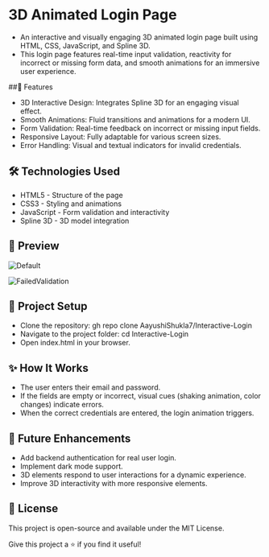 # 3D Animated Login Page

- An interactive and visually engaging 3D animated login page built using HTML, CSS, JavaScript, and Spline 3D. 
- This login page features real-time input validation, reactivity for incorrect or missing form data, and smooth animations for an immersive user experience.

##🚀 Features

- 3D Interactive Design: Integrates Spline 3D for an engaging visual effect.
- Smooth Animations: Fluid transitions and animations for a modern UI.
- Form Validation: Real-time feedback on incorrect or missing input fields.
- Responsive Layout: Fully adaptable for various screen sizes.
- Error Handling: Visual and textual indicators for invalid credentials.

## 🛠️ Technologies Used

  - HTML5 - Structure of the page
  - CSS3 - Styling and animations
  - JavaScript - Form validation and interactivity
  - Spline 3D - 3D model integration

## 📸 Preview

![Default](https://github.com/user-attachments/assets/6c69a513-3105-48f8-923f-e2c3320cb301)

![FailedValidation](https://github.com/user-attachments/assets/43f36086-8b6c-45e0-b63a-8658dbed86af)

## 📂 Project Setup

- Clone the repository: gh repo clone AayushiShukla7/Interactive-Login
- Navigate to the project folder: cd Interactive-Login
- Open index.html in your browser.

## ✨ How It Works

- The user enters their email and password.
- If the fields are empty or incorrect, visual cues (shaking animation, color changes) indicate errors.
- When the correct credentials are entered, the login animation triggers.

## 📌 Future Enhancements

- Add backend authentication for real user login.
- Implement dark mode support.
- 3D elements respond to user interactions for a dynamic experience.
- Improve 3D interactivity with more responsive elements.

## 📝 License

This project is open-source and available under the MIT License.

Give this project a ⭐ if you find it useful!

